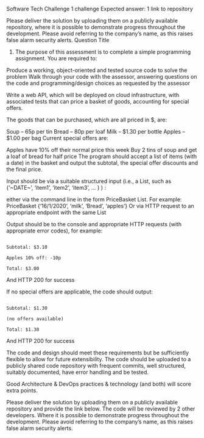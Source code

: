 
Software Tech Challenge
1 challenge
Expected answer: 1 link to repository

Please deliver the solution by uploading them on a publicly available repository, where it is possible to demonstrate progress throughout the development. Please avoid referring to the company’s name, as this raises false alarm security alerts.
Question Title
1. The purpose of this assessment is to complete a simple programming assignment. You are required to:

Produce a working, object-oriented and tested source code to solve the problem
Walk through your code with the assessor, answering questions on the code and programming/design choices as requested by the assessor

Write a web API, which will be deployed on cloud infrastructure, with associated tests that can price a basket of goods, accounting for special offers.

The goods that can be purchased, which are all priced in $, are:

Soup – 65p per tin
Bread – 80p per loaf
Milk – $1.30 per bottle
Apples – $1.00 per bag
Current special offers are:

Apples have 10% off their normal price this week
Buy 2 tins of soup and get a loaf of bread for half price
The program should accept a list of items (with a date) in the basket and output the subtotal, the special offer discounts and the final price.


Input should be via a suitable structured input (i.e., a List,  such as {‘~DATE~’, ‘item1’, ‘item2’, ‘item3’, … } ) :

 either via the command line in the form PriceBasket List. For example: PriceBasket {‘16/1/2020’, ‘milk’, ‘Bread’, ‘apples’}
Or via HTTP request to an appropriate endpoint with the same List

Output should be to the console and appropriate HTTP requests (with appropriate error codes), for example:

```

Subtotal: $3.10

Apples 10% off: -10p

Total: $3.00

```

And HTTP 200 for success


If no special offers are applicable, the code should output:

```

Subtotal: $1.30

(no offers available)

Total: $1.30

```

And HTTP 200 for success


The code and design should meet these requirements but be sufficiently flexible to allow for future extensibility. The code should be uploaded to a publicly shared code repository with frequent commits, well structured, suitably documented, have error handling and be tested. 


Good Architecture & DevOps practices & technology (and both) will score extra points.




Please deliver the solution by uploading them on a publicly available repository and provide the link below. The code will be reviewed by 2 other developers. Where it is possible to demonstrate progress throughout the development. Please avoid referring to the company’s name, as this raises false alarm security alerts.